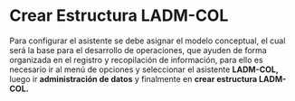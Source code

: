 # Crear Estructura LADM-COL

Para configurar el asistente se debe asignar el modelo conceptual, el cual
será la base para el desarrollo de operaciones, que ayuden de forma
organizada en el registro y recopilación de información, para ello es
necesario ir al menú de opciones y seleccionar el asistente **LADM-COL,**
luego ir **administración de datos** y finalmente en **crear estructura
LADM-COL.**

